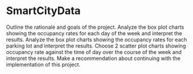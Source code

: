 # SmartCityData
Outline the rationale and goals of the project. 
Analyze the box plot charts showing the occupancy rates for each day of the week and interpret the results.
Analyze the box plot charts showing the occupancy rates for each parking lot and interpret the results.
Choose 2 scatter plot charts showing occupancy rate against the time of day over the course of the week and interpret the results. 
Make a recommendation about continuing with the implementation of this project.
